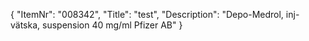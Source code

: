 {
  "ItemNr": "008342",
  "Title": "test",
  "Description": "Depo-Medrol, inj-vätska, suspension 40 mg/ml Pfizer AB"
}